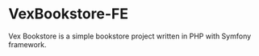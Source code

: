 VexBookstore-FE
===============

Vex Bookstore is a simple bookstore project written in PHP with Symfony framework.
